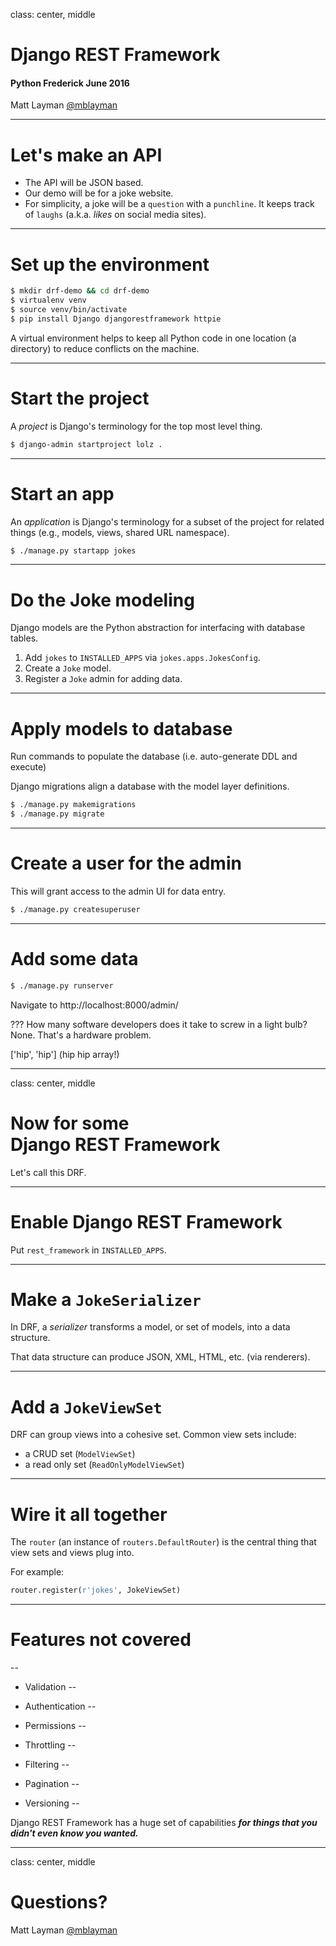 class: center, middle

# Django REST Framework

#### Python Frederick June 2016

Matt Layman [@mblayman](https://twitter.com/mblayman)

---

# Let's make an API

* The API will be JSON based.
* Our demo will be for a joke website.
* For simplicity, a joke will be a `question` with a `punchline`.
  It keeps track of `laughs` (a.k.a. *likes* on social media sites).

---

# Set up the environment

```bash
$ mkdir drf-demo && cd drf-demo
$ virtualenv venv
$ source venv/bin/activate
$ pip install Django djangorestframework httpie
```

A virtual environment helps to keep all Python code
in one location (a directory) to reduce conflicts
on the machine.

---

# Start the project

A *project* is Django's terminology for the top most level thing.

```bash
$ django-admin startproject lolz .
```

---

# Start an app

An *application* is Django's terminology for a subset of the project
for related things (e.g., models, views, shared URL namespace).

```bash
$ ./manage.py startapp jokes
```

---

# Do the Joke modeling

Django models are the Python abstraction for interfacing
with database tables.

1. Add `jokes` to `INSTALLED_APPS` via `jokes.apps.JokesConfig`.
2. Create a `Joke` model.
3. Register a `Joke` admin for adding data.

---

# Apply models to database

Run commands to populate the database
(i.e. auto-generate DDL and execute)

Django migrations align a database
with the model layer definitions.

```bash
$ ./manage.py makemigrations
$ ./manage.py migrate
```

---

# Create a user for the admin

This will grant access to the admin UI for data entry.

```bash
$ ./manage.py createsuperuser
```

---

# Add some data

```bash
$ ./manage.py runserver
```

Navigate to http://localhost:8000/admin/

???
How many software developers does it take to screw in a light bulb?
None. That's a hardware problem.

['hip', 'hip']
(hip hip array!)

---

class: center, middle

# Now for some<br>Django REST Framework

Let's call this DRF.

---

# Enable Django REST Framework

Put `rest_framework` in `INSTALLED_APPS`.

---

# Make a `JokeSerializer`

In DRF, a *serializer* transforms a model,
or set of models,
into a data structure.

That data structure can produce JSON, XML, HTML, etc.
(via renderers).

---

# Add a `JokeViewSet`

DRF can group views into a cohesive set.
Common view sets include:

* a CRUD set (`ModelViewSet`)
* a read only set (`ReadOnlyModelViewSet`)

---

# Wire it all together

The `router` (an instance of `routers.DefaultRouter`)
is the central thing
that view sets and views plug into.

For example:

```python
router.register(r'jokes', JokeViewSet)
```

---

# Features not covered
--

* Validation
--

* Authentication
--

* Permissions
--

* Throttling
--

* Filtering
--

* Pagination
--

* Versioning
--


Django REST Framework has a huge set of capabilities
***for things that you didn't even know you wanted.***

---

class: center, middle

# Questions?

Matt Layman [@mblayman](https://twitter.com/mblayman)
